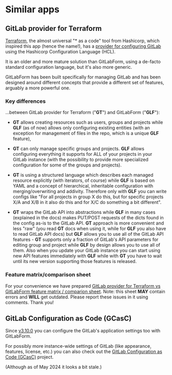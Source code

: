 # Similar apps

## GitLab provider for Terraform

[Terraform](https://www.terraform.io/), the almost universal "* as a code" tool from Hashicorp, which inspired
this app (hence the name!), has a [provider for configuring GitLab](https://www.terraform.io/docs/providers/gitlab/index.html)
using the Hashicorp Configuration Language (HCL).

It is an older and more mature solution than GitLabForm, using a de-facto standard configuration language, but it's also more
generic.

GitLabForm has been built specifically for managing GitLab and has been designed around different concepts that provide a different set of features, arguably a more powerful one.

### Key differences

...between GitLab provider for Terraform ("**GT**") and GitLabForm ("**GLF**"):

* **GT** allows creating resources such as users, groups and projects while **GLF** (as of now) allows only configuring existing
  entities (with an exception for management of files in the repo, which is a unique **GLF** feature),

* **GT** can only manage specific groups and projects. **GLF** allows configuring everything it supports for ALL of your projects
  in your GitLab instance (with the possibility to provide more specialized configuration for some of the groups and projects).

* **GT** is using a structured language which describes each managed resource explicitly (with iterators, of course) while
  **GLF** is based on YAML and a concept of hierarchical, inheritable configuration with merging/overwriting and addivity.
  Therefore only with **GLF** you can write configs like "For all projects in group X do this, but for specific projects X/A
  and X/B in it also do this and for X/C do something a bit different".

* **GT** wraps the GitLab API into abstractions while **GLF** in many cases (explained in the docs) makes PUT/POST requests of the dicts found
  in the config as-is to the GitLab API. **GT** approach is more convenient and less "raw" (you read **GT** docs when using it, while
  for **GLF** you also have to read GitLab API docs) but **GLF** allows you to use all of the GitLab API features - **GT** supports only
  a fraction of GitLab's API parameters for editing group and project while **GLF** by design allows you to use all of them.
  Also when you update your GitLab instance you can start using new API features immediately with **GLF** while with **GT** you
  have to wait until its new version supporting those features is released.

### Feature matrix/comparison sheet

For your convenience we have prepared [GitLab provider for Terraform vs GitLabForm feature matrix / comparion sheet](https://docs.google.com/spreadsheets/d/1RenC5OoLW_bt8QYrijNP42w8SGBw8JTg1-7RKWgStrQ/edit?usp=sharing).
Note: this sheet **MAY** contain errors and **WILL** get outdated. Please report these issues in it using comments.
Thank you!

## GitLab Configuration as Code (GCasC)

Since [v3.10.0](https://github.com/gitlabform/gitlabform/releases/tag/v3.10.0) you can configure the GitLab's application settings too with GitLabForm.

For possibly more instance-wide settings of GitLab (like appearance, features, license, etc.) you can also check out
the [GitLab Configuration as Code (GCasC)](https://github.com/Roche/gitlab-configuration-as-code) project.

(Although as of May 2024 it looks a bit stale.)

